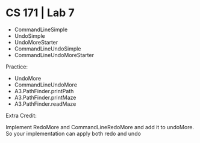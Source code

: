 # CS 171 | Lab 7

- CommandLineSimple
- UndoSimple
- UndoMoreStarter
- CommandLineUndoSimple
- CommandLineUndoMoreStarter

Practice:
- UndoMore
- CommandLineUndoMore
- A3.PathFinder.printPath
- A3.PathFinder.printMaze 
- A3.PathFinder.readMaze

Extra Credit: 

Implement RedoMore and CommandLineRedoMore and add it to undoMore. So your implementation can apply both redo and undo 

